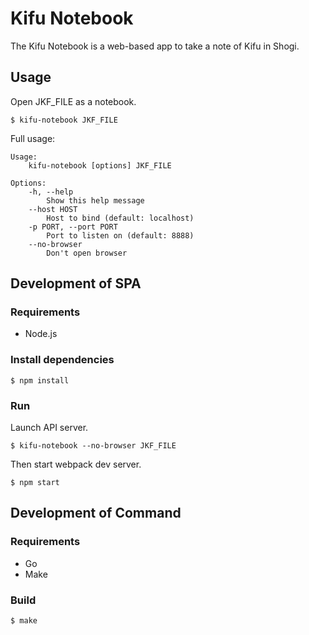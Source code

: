 # Kifu Notebook

The Kifu Notebook is a web-based app to take a note of Kifu in Shogi.

## Usage

Open JKF_FILE as a notebook.

```
$ kifu-notebook JKF_FILE
```

Full usage:

```
Usage:
    kifu-notebook [options] JKF_FILE

Options:
    -h, --help
        Show this help message
    --host HOST
        Host to bind (default: localhost)
    -p PORT, --port PORT
        Port to listen on (default: 8888)
    --no-browser
        Don't open browser
```

## Development of SPA

### Requirements

* Node.js

### Install dependencies

```
$ npm install
```

### Run

Launch API server.

```
$ kifu-notebook --no-browser JKF_FILE
```

Then start webpack dev server.

```
$ npm start
```

## Development of Command

### Requirements

* Go
* Make

### Build

```
$ make
```
